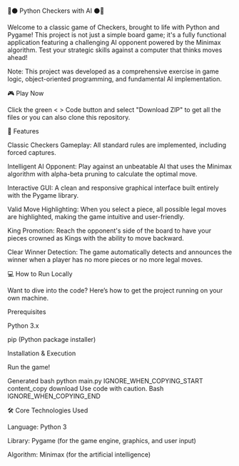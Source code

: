 🔴⚫ Python Checkers with AI ⚫🔴

Welcome to a classic game of Checkers, brought to life with Python and Pygame! This project is not just a simple board game; it's a fully functional application featuring a challenging AI opponent powered by the Minimax algorithm. Test your strategic skills against a computer that thinks moves ahead!

Note: This project was developed as a comprehensive exercise in game logic, object-oriented programming, and fundamental AI implementation.

🎮 Play Now


Click the green < > Code button and select "Download ZIP" to get all the files or  you can also  clone this repository.



🚀 Features

Classic Checkers Gameplay: All standard rules are implemented, including forced captures.

Intelligent AI Opponent: Play against an unbeatable AI that uses the Minimax algorithm with alpha-beta pruning to calculate the optimal move.

Interactive GUI: A clean and responsive graphical interface built entirely with the Pygame library.

Valid Move Highlighting: When you select a piece, all possible legal moves are highlighted, making the game intuitive and user-friendly.

King Promotion: Reach the opponent's side of the board to have your pieces crowned as Kings with the ability to move backward.

Clear Winner Detection: The game automatically detects and announces the winner when a player has no more pieces or no more legal moves.


💻 How to Run Locally

Want to dive into the code? Here’s how to get the project running on your own machine.

Prerequisites

Python 3.x

pip (Python package installer)

Installation & Execution


Run the game!

Generated bash
python main.py
IGNORE_WHEN_COPYING_START
content_copy
download
Use code with caution.
Bash
IGNORE_WHEN_COPYING_END

🛠️ Core Technologies Used

Language: Python 3

Library: Pygame (for the game engine, graphics, and user input)

Algorithm: Minimax (for the artificial intelligence)

